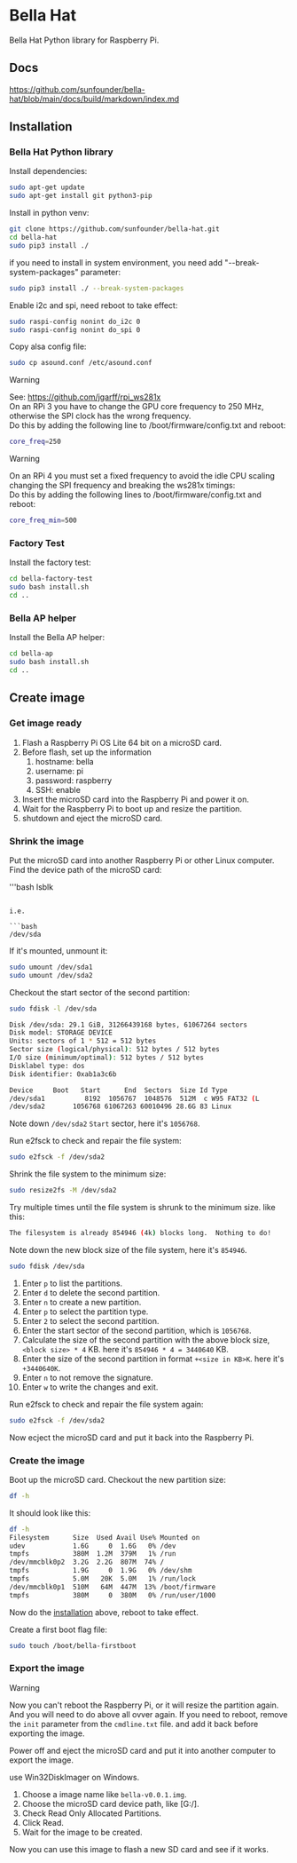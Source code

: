 # Bella Hat

Bella Hat Python library for Raspberry Pi.

## Docs

<https://github.com/sunfounder/bella-hat/blob/main/docs/build/markdown/index.md>

## Installation

### Bella Hat Python library

Install dependencies:

```bash
sudo apt-get update
sudo apt-get install git python3-pip
```

Install in python venv:

```bash
git clone https://github.com/sunfounder/bella-hat.git
cd bella-hat
sudo pip3 install ./

```

if you need to install in system environment, you need add "--break-system-packages" parameter:

```bash
sudo pip3 install ./ --break-system-packages
```

Enable i2c and spi, need reboot to take effect:

```bash
sudo raspi-config nonint do_i2c 0
sudo raspi-config nonint do_spi 0
```

Copy alsa config file:

```bash
sudo cp asound.conf /etc/asound.conf
```

> [!Warning]
See: <https://github.com/jgarff/rpi_ws281x>\
On an RPi 3 you have to change the GPU core frequency to 250 MHz, otherwise the SPI clock has the wrong frequency.\
Do this by adding the following line to /boot/firmware/config.txt and reboot:

```bash
core_freq=250
```

> [!Warning]
On an RPi 4 you must set a fixed frequency to avoid the idle CPU scaling changing the SPI frequency and breaking the ws281x timings:\
Do this by adding the following lines to /boot/firmware/config.txt and reboot:

```bash
core_freq_min=500
```

### Factory Test

Install the factory test:

```bash
cd bella-factory-test
sudo bash install.sh
cd ..
```

### Bella AP helper

Install the Bella AP helper:

```bash
cd bella-ap
sudo bash install.sh
cd ..
```

## Create image

### Get image ready

1. Flash a Raspberry Pi OS Lite 64 bit on a microSD card.
2. Before flash, set up the information 
   1. hostname: bella
   2. username: pi
   3. password: raspberry
   4. SSH: enable
3. Insert the microSD card into the Raspberry Pi and power it on.
4. Wait for the Raspberry Pi to boot up and resize the partition.
5. shutdown and eject the microSD card.

### Shrink the image

Put the microSD card into another Raspberry Pi or other Linux computer. Find the device path of the microSD card:

'''bash
lsblk
```

i.e. 

```bash
/dev/sda
```

If it's mounted, unmount it: 

```bash
sudo umount /dev/sda1
sudo umount /dev/sda2
```

Checkout the start sector of the second partition:

```bash
sudo fdisk -l /dev/sda
```

```bash
Disk /dev/sda: 29.1 GiB, 31266439168 bytes, 61067264 sectors
Disk model: STORAGE DEVICE
Units: sectors of 1 * 512 = 512 bytes
Sector size (logical/physical): 512 bytes / 512 bytes
I/O size (minimum/optimal): 512 bytes / 512 bytes
Disklabel type: dos
Disk identifier: 0xab1a3c6b

Device     Boot   Start      End  Sectors  Size Id Type        
/dev/sda1          8192  1056767  1048576  512M  c W95 FAT32 (L
/dev/sda2       1056768 61067263 60010496 28.6G 83 Linux 
```

Note down `/dev/sda2` `Start` sector, here it's `1056768`.

Run e2fsck to check and repair the file system:

```bash
sudo e2fsck -f /dev/sda2
```

Shrink the file system to the minimum size:

```bash
sudo resize2fs -M /dev/sda2
```

Try multiple times until the file system is shrunk to the minimum size. like this:

```bash
The filesystem is already 854946 (4k) blocks long.  Nothing to do!
```

Note down the new block size of the file system, here it's `854946`.

```bash
sudo fdisk /dev/sda
```

1. Enter `p` to list the partitions.
2. Enter `d` to delete the second partition.
3. Enter `n` to create a new partition.
4. Enter `p` to select the partition type.
5. Enter `2` to select the second partition.
6. Enter the start sector of the second partition, which is `1056768`.
7. Calculate the size of the second partition with the above block size, `<block size> * 4` KB. here it's `854946 * 4 = 3440640` KB.
8. Enter the size of the second partition in format `+<size in KB>K`. here it's `+3440640K`.
9. Enter `n` to not remove the signature.
10. Enter `w` to write the changes and exit.

Run e2fsck to check and repair the file system again:

```bash
sudo e2fsck -f /dev/sda2
```

Now ecject the microSD card and put it back into the Raspberry Pi.

### Create the image

Boot up the microSD card. Checkout the new partition size:

```bash
df -h
```

It should look like this:

```bash
df -h
Filesystem      Size  Used Avail Use% Mounted on
udev            1.6G     0  1.6G   0% /dev
tmpfs           380M  1.2M  379M   1% /run
/dev/mmcblk0p2  3.2G  2.2G  807M  74% /
tmpfs           1.9G     0  1.9G   0% /dev/shm
tmpfs           5.0M   20K  5.0M   1% /run/lock
/dev/mmcblk0p1  510M   64M  447M  13% /boot/firmware
tmpfs           380M     0  380M   0% /run/user/1000
```

Now do the [installation](#installation) above, reboot to take effect.

Create a first boot flag file:

```bash
sudo touch /boot/bella-firstboot
```

### Export the image

> [!Warning]
> Now you can't reboot the Raspberry Pi, or it will resize the partition again. And you will need to do above all ovver again. If you need to reboot, remove the `init` parameter from the `cmdline.txt` file. and add it back before exporting the image.

Power off and eject the microSD card and put it into another computer to export the image.

use Win32DiskImager on Windows.

1. Choose a image name like `bella-v0.0.1.img`.
2. Choose the microSD card device path, like [G:/].
3. Check Read Only Allocated Partitions.
4. Click Read.
5. Wait for the image to be created.

Now you can use this image to flash a new SD card and see if it works.

